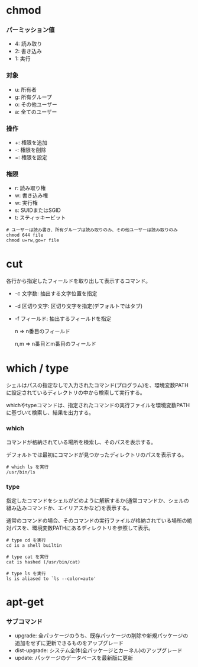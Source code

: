 # chmod

### パーミッション値  

- 4: 読み取り
- 2: 書き込み
- 1: 実行

### 対象

- u: 所有者
- g: 所有グループ
- o: その他ユーザー
- a: 全てのユーザー

### 操作

- +: 権限を追加
- -: 権限を削除
- =: 権限を設定

### 権限

- r: 読み取り権
- w: 書き込み権
- w: 実行権
- s: SUIDまたはSGID
- t: スティッキービット

```
# ユーザーは読み書き、所有グループは読み取りのみ、その他ユーザーは読み取りのみ
chmod 644 file
chmod u=rw,go=r file
```

# cut

各行から指定したフィールドを取り出して表示するコマンド。

- -c 文字数: 抽出する文字位置を指定
- -d 区切り文字: 区切り文字を指定(デフォルトではタブ)
- -f フィールド: 抽出するフィールドを指定

  n => n番目のフィールド

  n,m => n番目とm番目のフィールド

# which / type

シェルはパスの指定なしで入力されたコマンド(プログラム)を、環境変数PATHに設定されているディレクトリの中から検索して実行する。

whichやtypeコマンドは、指定されたコマンドの実行ファイルを環境変数PATHに基づいて検索し、結果を出力する。

### which

コマンドが格納されている場所を検索し、そのパスを表示する。

デフォルトでは最初にコマンドが見つかったディレクトリのパスを表示する。

```
# which ls を実行
/usr/bin/ls
```

### type

指定したコマンドをシェルがどのように解釈するか(通常コマンドか、シェルの組み込みコマンドか、エイリアスかなど)を表示する。

通常のコマンドの場合、そのコマンドの実行ファイルが格納されている場所の絶対パスを、環境変数PATHにあるディレクトリを参照して表示。

```
# type cd を実行
cd is a shell builtin

# type cat を実行
cat is hashed (/usr/bin/cat)

# type ls を実行
ls is aliased to `ls --color=auto'
```

# apt-get

### サブコマンド

- upgrade: 全パッケージのうち、既存パッケージの削除や新規パッケージの追加をせずに更新できるものをアップグレード
- dist-upgrade: システム全体(全パッケージとカーネル)のアップグレード
- update: パッケージのデータベースを最新版に更新


